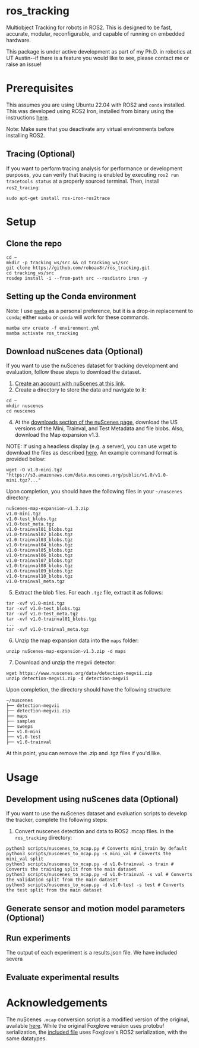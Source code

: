 # ros_tracking
Multiobject Tracking for robots in ROS2. This is designed to be fast, accurate, modular, reconfigurable, and capable of running on embedded hardware. 

This package is under active development as part of my Ph.D. in robotics at UT Austin--if there is a feature you would like to see, please contact me or raise an issue!

# Prerequisites
This assumes you are using Ubuntu 22.04 with ROS2 and `conda` installed. This was developed using ROS2 Iron, installed from binary using the instructions [here](https://docs.ros.org/en/iron/Installation/Ubuntu-Install-Debians.html#). 

Note: Make sure that you deactivate any virtual environments before installing ROS2.

## Tracing (Optional) 
If you want to perform tracing analysis for performance or development purposes, you can verify that tracing is enabled by executing `ros2 run tracetools status` at a properly sourced terminal. Then, install `ros2_tracing`:
```
sudo apt-get install ros-iron-ros2trace
```
# Setup
## Clone the repo
```
cd ~
mkdir -p tracking_ws/src && cd tracking_ws/src
git clone https://github.com/roboav8r/ros_tracking.git
cd tracking_ws/src
rosdep install -i --from-path src --rosdistro iron -y
```
## Setting up the Conda environment
Note: I use [`mamba`](https://github.com/conda-forge/miniforge) as a personal preference, but it is a drop-in replacement to `conda`; either `mamba` or `conda` will work for these commands.
```
mamba env create -f environment.yml
mamba activate ros_tracking
```

## Download nuScenes data (Optional)
If you want to use the nuScenes dataset for tracking development and evaluation, follow these steps to download the dataset.

1) [Create an account with nuScenes at this link](https://www.nuscenes.org/sign-up).
2) Create a directory to store the data and navigate to it:
```
cd ~
mkdir nuscenes
cd nuscenes
```
4) At the [downloads section of the nuScenes page](https://www.nuscenes.org/nuscenes#download), download the US versions of the Mini, Trainval, and Test Metadata and file blobs. Also, download the Map expansion v1.3.

  NOTE: If using a headless display (e.g. a server), you can use wget to download the files as described [here](https://github.com/nutonomy/nuscenes-devkit/issues/110). An example command format is provided below:
  ```
  wget -O v1.0-mini.tgz "https://s3.amazonaws.com/data.nuscenes.org/public/v1.0/v1.0-mini.tgz?..."
  ```
Upon completion, you should have the following files in your `~/nuscenes` directory:
```
nuScenes-map-expansion-v1.3.zip
v1.0-mini.tgz
v1.0-test_blobs.tgz
v1.0-test_meta.tgz
v1.0-trainval01_blobs.tgz
v1.0-trainval02_blobs.tgz
v1.0-trainval03_blobs.tgz
v1.0-trainval04_blobs.tgz
v1.0-trainval05_blobs.tgz
v1.0-trainval06_blobs.tgz
v1.0-trainval07_blobs.tgz
v1.0-trainval08_blobs.tgz
v1.0-trainval09_blobs.tgz
v1.0-trainval10_blobs.tgz
v1.0-trainval_meta.tgz
```
5) Extract the blob files. For each `.tgz` file, extract it as follows:
```
tar -xvf v1.0-mini.tgz
tar -xvf v1.0-test_blobs.tgz
tar -xvf v1.0-test_meta.tgz
tar -xvf v1.0-trainval01_blobs.tgz
...
tar -xvf v1.0-trainval_meta.tgz
```
6) Unzip the map expansion data into the `maps` folder:
```
unzip nuScenes-map-expansion-v1.3.zip -d maps
```

7) Download and unzip the megvii detector:
```
wget https://www.nuscenes.org/data/detection-megvii.zip
unzip detection-megvii.zip -d detection-megvii
```

Upon completion, the directory should have the following structure:
```
~/nuscenes
├── detection-megvii
├── detection-megvii.zip
├── maps
├── samples
├── sweeps
├── v1.0-mini
├── v1.0-test
├── v1.0-trainval
```
At this point, you can remove the .zip and .tgz files if you'd like.

# Usage
## Development using nuScenes data (Optional)
If you want to use the nuScenes dataset and evaluation scripts to develop the tracker, complete the following steps:

1) Convert nuscenes detection and data to ROS2 .mcap files. In the `ros_tracking` directory:
```
python3 scripts/nuscenes_to_mcap.py # Converts mini_train by default
python3 scripts/nuscenes_to_mcap.py -s mini_val # Converts the mini_val split
python3 scripts/nuscenes_to_mcap.py -d v1.0-trainval -s train # Converts the training split from the main dataset
python3 scripts/nuscenes_to_mcap.py -d v1.0-trainval -s val # Converts the validation split from the main dataset
python3 scripts/nuscenes_to_mcap.py -d v1.0-test -s test # Converts the test split from the main dataset
```
## Generate sensor and motion model parameters (Optional)

## Run experiments
The output of each experiment is a results.json file. We have included severa

## Evaluate experimental results

# Acknowledgements
The nuScenes `.mcap` conversion script is a modified version of the original, available [here](https://github.com/foxglove/nuscenes2mcap). While the original Foxglove version uses protobuf serialization, the [included file](scripts/nuscenes_to_mcap.py) uses Foxglove's ROS2 serialization, with the same datatypes. 


